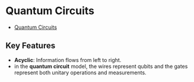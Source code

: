 # Quantum Circuits
- [Quantum Circuits](https://learning.quantum.ibm.com/course/basics-of-quantum-information/quantum-circuits)

## Key Features
- **Acyclic**: Information flows from left to right. 
- in the **quantum circuit** model, the wires represent qubits and the gates represent both unitary operations and measurements.